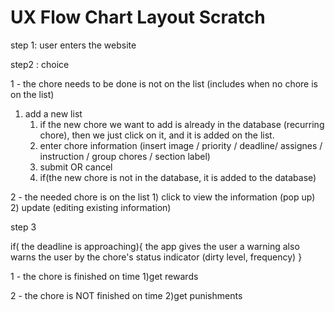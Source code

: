 # UX Flow Chart Layout Scratch

step 1: user enters the website

step2 : choice

1 - the chore needs to be done is not on the list (includes when no chore is on the list)
   1) add a new list
      1) if the new chore we want to add is already in the database (recurring chore), then we just click on it, and it is added on the list.
      2) enter chore information (insert image / priority / deadline/ assignes / instruction / group chores / section label)
      3) submit OR cancel
      4) if(the new chore is not in the database, it is added to the database)

2 - the needed chore is on the list
    1) click to view the information (pop up)
    2) update (editing existing information)


step 3

if( the deadline is approaching){
    the app gives the user a warning
    also warns the user by the chore's status indicator (dirty level, frequency)
}

1 - the chore is finished on time
    1)get rewards

2 - the chore is NOT finished on time
    2)get punishments
